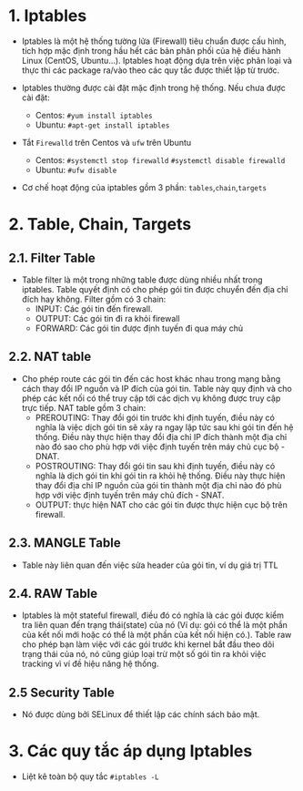 # 1. Iptables
- Iptables là một hệ thống tường lửa (Firewall) tiêu chuẩn được cấu hình, tích hợp mặc định trong hầu hết các bản phân phối của hệ điều hành Linux (CentOS, Ubuntu…). Iptables hoạt động dựa trên việc phân loại và thực thi các package ra/vào theo các quy tắc được thiết lập từ trước.
- Iptables thường được cài đặt mặc định trong hệ thống. Nếu chưa được cài đặt:
  - Centos: `#yum install iptables`
  - Ubuntu: `#apt-get install iptables`
- Tắt `Firewalld` trên Centos và `ufw` trên Ubuntu
  - Centos: `#systemctl stop firewalld`
            `#systemctl disable firewalld`
  - Ubuntu: `#ufw disable`

- Cơ chế hoạt động của iptables gồm 3 phần: `tables`,`chain`,`targets`

# 2. Table, Chain, Targets
## 2.1. Filter Table
- Table filter là một trong những table được dùng nhiều nhất trong iptables. Table quyết định có cho phép gói tin được chuyển đến địa chỉ đích hay không. Filter gồm có 3 chain:
  - INPUT: Các gói tin đến firewall.
  - OUTPUT: Các gói tin đi ra khỏi firewall
  - FORWARD: Các gói tin được định tuyến đi qua máy chủ
## 2.2. NAT table
- Cho phép route các gói tin đến các host khác nhau trong mạng bằng cách thay đổi IP nguồn và IP đích của gói tin. Table này quy định và cho phép các kết nối có thể truy cập tới các dịch vụ không được truy cập trực tiếp. NAT table gồm 3 chain:
  - PREROUTING: Thay đổi gói tin trước khi định tuyến, điều này có nghĩa là việc dịch gói tin sẽ xảy ra ngay lập tức sau khi gói tin đến hệ thống. Điều này thực hiện thay đổi địa chỉ IP đích thành một địa chỉ nào đó sao cho phù hợp với việc định tuyến trên máy chủ cục bộ - DNAT.
  - POSTROUTING: Thay đổi gói tin sau khi định tuyến, điều này có nghĩa là dịch gói tin khi gói tin ra khỏi hệ thống. Điều này thực hiện thay đổi địa chỉ IP nguồn của gói tin thành một địa chỉ nào đó phù hợp với việc định tuyến trên máy chủ đích - SNAT.
  - OUTPUT: thực hiện NAT cho các gói tin được thực hiện cục bộ trên firewall.
  
## 2.3. MANGLE Table
- Table này liên quan đến việc sửa header của gói tin, ví dụ giá trị TTL
## 2.4. RAW Table
- Iptables là một stateful firewall, điều đó có nghĩa là các gói được kiểm tra liên quan đến trạng thái(state) của nó (Ví dụ: gói có thể là một phần của kết nối mới hoặc có thể là một phần của kết nối hiện có.). Table raw cho phép bạn làm việc với các gói trước khi kernel bắt đầu theo dõi trạng thái của nó, nó cũng giúp loại trừ một số gói tin ra khỏi việc tracking vì ví đề hiệu năng hệ thống.
## 2.5 Security Table
-  Nó được dùng bởi SELinux để thiết lập các chính sách bảo mật.

# 3. Các quy tắc áp dụng Iptables
- Liệt kê toàn bộ quy tắc `#iptables -L`






  
